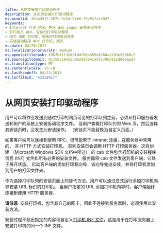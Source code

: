 ```yaml
---
title: 从网页安装打印驱动程序
description: 从网页安装打印驱动程序
ms.assetid: 44da45f7-687c-4c54-9ee6-79c91fce3947
keywords:
- Internet 打印 WDK，并从 Web pages 安装驱动程序
- 打印网页 WDK，安装的打印驱动程序
- 网页 WDK 打印机，安装的打印驱动程序
- 安装驱动程序 WDK 打印机，网页
ms.date: 04/20/2017
ms.localizationpriority: medium
ms.openlocfilehash: 69b7bfff32d8fd4f564599d4560a22b5e52068c7
ms.sourcegitcommit: 0cc5051945559a242d941a6f2799d161d8eba2a7
ms.translationtype: MT
ms.contentlocale: zh-CN
ms.lasthandoff: 04/23/2019
ms.locfileid: "63329617"
---
```

# <a name="installing-print-drivers-from-a-web-page"></a>从网页安装打印驱动程序





用户可以将作业发送到通过打印的网页可见的打印队列之前，必须从打印服务器发送和用户的系统上安装驱动程序文件。 当用户查看打印队列的 Web 页，然后选择其安装页时，会发生此安装操作。 （安装页不能替换为自定义页面。）

如果客户端可以连接到使用 RPC，很可能用于 intranet 连接，在服务器中常用的、 非 HTTP 方式安装打印机。 否则安装页会调用 HTTP 打印服务器，这将创建 （Microsoft Windows SDK 文档中所述） 的 cab 文件包含打印机的安装程序信息 (INF) 文件和所有必需的安装文件。 服务器将 cab 文件发送到客户端，它处于展开状态。 启动客户端的添加打印机向导，该向导完成安装，并将打印机添加到用户的打印文件夹。

作为选择打印队列的安装页面上的替代方法，用户可以通过显式运行添加打印机向导安装 URL 标识的打印机。 当用户指定的 URL 添加打印机向导时，客户端始终连接到使用 HTTP 服务器。

**请注意**  安装打印机，包含其自己的网卡，因此不连接到服务器时，必须使用此安装方法。

 

安装过程不超出指定的内容可自定义[打印机 INF 文件](printer-inf-files.md)，这是用于在打印服务器上安装打印机的同一个 INF 文件。

 

 





